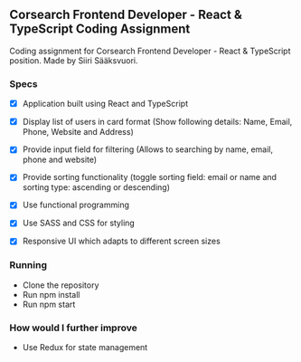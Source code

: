 ## Corsearch Frontend Developer - React & TypeScript Coding Assignment

Coding assignment for Corsearch Frontend Developer - React & TypeScript position. Made by Siiri Sääksvuori.

### Specs

- [x] Application built using React and TypeScript
- [x] Display list of users in card format (Show following details: Name, Email, Phone, Website and Address)
- [x] Provide input field for filtering (Allows to searching by name, email, phone and website)
- [x] Provide sorting functionality (toggle sorting field: email or name and sorting type: ascending or descending)
- [x] Use functional programming
- [x] Use SASS and CSS for styling
- [x] Responsive UI which adapts to different screen sizes


### Running

- Clone the repository
- Run npm install
- Run npm start


### How would I further improve

- Use Redux for state management


